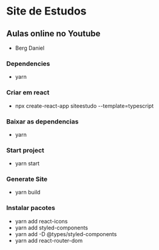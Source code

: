 # Site de Estudos

## Aulas online no Youtube

- Berg Daniel

### Dependencies

- yarn

### Criar em react

- npx create-react-app siteestudo --template=typescript

### Baixar as dependencias

- yarn

### Start project

- yarn start

### Generate Site

- yarn build

### Instalar pacotes

- yarn add react-icons
- yarn add styled-components
- yarn add -D @types/styled-components
- yarn add react-router-dom
